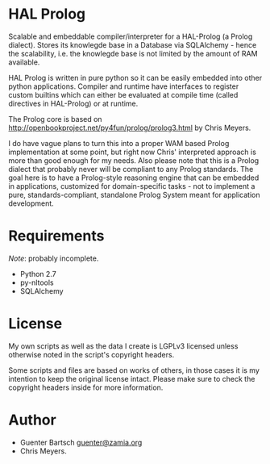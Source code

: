 # HAL Prolog

Scalable and embeddable compiler/interpreter for a HAL-Prolog (a Prolog dialect). Stores its knowlegde base in a
Database via SQLAlchemy - hence the scalability, i.e. the knowlegde base is not limited by the amount of RAM available.

HAL Prolog is written in pure python so it can be easily embedded into other python applications. Compiler and runtime
have interfaces to register custom builtins which can either be evaluated at compile time (called directives in
HAL-Prolog) or at runtime.

The Prolog core is based on http://openbookproject.net/py4fun/prolog/prolog3.html by Chris Meyers.

I do have vague plans to turn this into a proper WAM based Prolog implementation at some point, but right now Chris'
interpreted approach is more than good enough for my needs. Also please note that this is a Prolog dialect that probably
never will be compliant to any Prolog standards. The goal here is to have a Prolog-style reasoning engine that can be
embedded in applications, customized for domain-specific tasks - not to implement a pure, standards-compliant,
standalone Prolog System meant for application development.

Requirements
============

*Note*: probably incomplete.

* Python 2.7
* py-nltools
* SQLAlchemy


License
=======

My own scripts as well as the data I create is LGPLv3 licensed unless otherwise noted in the script's copyright headers.

Some scripts and files are based on works of others, in those cases it is my
intention to keep the original license intact. Please make sure to check the
copyright headers inside for more information.

Author
======

* Guenter Bartsch <guenter@zamia.org>
* Chris Meyers.

